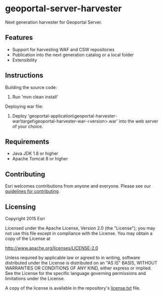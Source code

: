 # geoportal-server-harvester
Next generation harvester for Geoportal Server.

## Features

* Support for harvesting WAF and CSW repositories
* Publication into the next generation catalog or a local folder
* Extensibility

## Instructions

Building the source code:

1. Run 'mvn clean install'

Deploying war file:

1. Deploy 'geoportal-application\geoportal-harvester-war\target\geoportal-harvester-war-&lt;version&gt;.war' into the web server of your choice.

## Requirements

* Java JDK 1.8 or higher
* Apache Tomcat 8 or higher

## Contributing

Esri welcomes contributions from anyone and everyone. Please see our [guidelines for contributing](https://github.com/esri/contributing).

## Licensing
Copyright 2015 Esri

Licensed under the Apache License, Version 2.0 (the "License");
you may not use this file except in compliance with the License.
You may obtain a copy of the License at

   http://www.apache.org/licenses/LICENSE-2.0

Unless required by applicable law or agreed to in writing, software
distributed under the License is distributed on an "AS IS" BASIS,
WITHOUT WARRANTIES OR CONDITIONS OF ANY KIND, either express or implied.
See the License for the specific language governing permissions and
limitations under the License.

A copy of the license is available in the repository's [license.txt](LICENSE?raw=true) file.